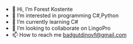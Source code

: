 - 👋 Hi, I’m Forest Kostente
- 👀 I’m interested in programming C#,Python
- 🌱 I’m currently learning C#
- 💞️ I’m looking to collaborate on LingoPro
- 📫 How to reach me badgutdinovf@gmail.com

<!---
Forest0528/Forest0528 is a ✨ special ✨ repository because its `README.md` (this file) appears on your GitHub profile.
You can click the Preview link to take a look at your changes.
--->
